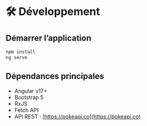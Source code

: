 # 🛠️ Développement

## Démarrer l’application

```bash
npm install
ng serve
```

## Dépendances principales

- Angular v17+
- Bootstrap 5
- RxJS
- Fetch API
- API REST : [https://pokeapi.co](https://pokeapi.co)

